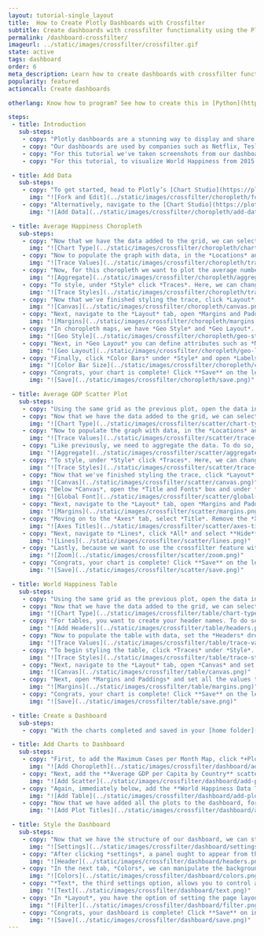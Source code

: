 ```yaml
---
layout: tutorial-single_layout
title:  How to Create Plotly Dashboards with Crossfilter
subtitle: Create dashboards with crossfilter functionality using the Plotly data visualization tool
permalink: /dashboard-crossfilter/
imageurl: ../static/images/crossfilter/crossfilter.gif
state: active
tags: dashboard
order: 6
meta_description: Learn how to create dashboards with crossfilter functionality using the Plotly dashboard tool.
popularity: featured
actioncall: Create dashboards

otherlang: Know how to program? See how to create this in [Python](https://plot.ly/python/dashboard/) or [R](https://plot.ly/r/dashboard/). Want something more reactive check out [Dash](https://plot.ly/dash).

steps:
 - title: Introduction
   sub-steps:
    - copy: "Plotly dashboards are a stunning way to display and share your graphs. Your charts are fully interactive with publication-quality graphics, and there's nothing to download or install — it's 100% web-based."
    - copy: "Our dashboards are used by companies such as Netflix, Tesla, and Google for their customization options and features. If you too want to present your plots in a cool way, keep reading."
    - copy: "For this tutorial we've taken screenshots from our dashboard, which can be found [here](https://plot.ly/~plotly2_demo/237/untitled-dashboard/)."
    - copy: "For this tutorial, to visualize World Happiness from 2015 to 2017, we'll create three individual charts: (1) a average happiness choropleth map, (2) GDP per capita scatter plot and (3) a table to visualise the data. In the section below, we'll look at how to make each of the charts."

 - title: Add Data
   sub-steps:
    - copy: "To get started, head to Plotly’s [Chart Studio](https://plot.ly/create/) and add your data. You have the option of typing directly in the grid, uploading your file, or entering a URL of an online dataset. For this tutorial, we'll use the World Happiness Dataset from the Sustainable Development Solutions Network. To begin, simply view the [dataset](https://plot.ly/~bdun9/2521/) and click **'Fork & Edit'**. The Chart Studio ought to open and you're all set to go."
      img: "![Fork and Edit](../static/images/crossfilter/choropleth/fork-and-edit.png)"
    - copy: "Alternatively, navigate to the [Chart Studio](https://plot.ly/create/) and click **'Import'**, **'By URL'**, and then paste in the **URL** (https://raw.githubusercontent.com/bcdunbar/datasets/master/worldhappiness.csv)."
      img: "![Add Data](../static/images/crossfilter/choropleth/add-data.png)"

 - title: Average Happiness Choropleth
   sub-steps:
    - copy: "Now that we have the data added to the grid, we can select our chart type. To do so, select *Graph* on the left-hand side, then *Create*. Click *Chart Type*, and **Choropleth** from the *Maps* column."
      img: "![Chart Type](../static/images/crossfilter/choropleth/chart-type.png)"
    - copy: "Now to populate the graph with data, in the *Locations* and *Values* dropdown select **Country** and **HappinessScore**, respectively. Additionally, set **Country Names** in the *Locations Format* dropdown, **World** in the *Map Regions*, and set the *Projections* to **Distance Preserving (Equirectangular)**. You ought to note that countries aren't defined yet as we need to aggregate the data."
      img: "![Trace Values](../static/images/crossfilter/choropleth/trace-values.png)"
    - copy: "Now, for this choropleth we want to plot the average number of confirmed cases. Therefore, we need to aggregate the data. To do so, open *Aggregate*, select **Country** as the *Group By Column*, and **HappinessScore** as the *Trace*. Then, set *Z* value to **avg**."
      img: "![Aggregate](../static/images/crossfilter/choropleth/aggregate.png)"
    - copy: "To style, under *Style* click *Traces*. Here, we can change the colorscale by clicking the **yellow/blue** palette (around the 3rd from the left)."
      img: "![Trace Styles](../static/images/crossfilter/choropleth/trace-style.png)"
    - copy: "Now that we've finished styling the trace, click *Layout* to style the background, fonts, and margins. To complete the former, select *Canvas* and set **#444444** as the *Margin Color*."
      img: "![Canvas](../static/images/crossfilter/choropleth/canvas.png)"
    - copy: "Next, navigate to the *Layout* tab, open *Margins and Paddings* and set all the values to **0** to make it full width and height."
      img: "![Margins](../static/images/crossfilter/choropleth/margins.png)"
    - copy: "In choropleth maps, we have *Geo Style* and *Geo Layout*. To alter the former, select *Geo Style* and set *Land* to **Show**. Set *Color* to **#444444**. Next, set *Oceans* to **Show** and *Color* **#444444**; *Country* to **Show** and *Color* **#444444**. Lastly, *Frame* to **Hide**."
      img: "![Geo Style](../static/images/crossfilter/choropleth/geo-style.png)"
    - copy: "Next, in *Geo Layout* you can define attributes such as *Map Scope*, *Projection*, *Rotation*, *Scale*, and *Map Resolution*. In this tutorial, we'll leave it as-is."
      img: "![Geo Layout](../static/images/crossfilter/choropleth/geo-layout.png)"
    - copy: "Finally, click *Color Bars* under *Style* and open *Labels*. Here, set the *Typeface* to **Raleway** and the *Font Color* to **#FFFFFF**."
      img: "![Color Bar Size](../static/images/crossfilter/choropleth/color-bar-labels.png)"
    - copy: "Congrats, your chart is complete! Click **Save** on the left-hand side of the screen. In the pop-up, enter your filename and select either **Public** (visible to all) or **Private Link** (visible only to those who you share the link with) and hit **Save**. Since these plots are destined for a dashboard, they can't be set to private."
      img: "![Save](../static/images/crossfilter/choropleth/save.png)"

 - title: Average GDP Scatter Plot
   sub-steps:
    - copy: "Using the same grid as the previous plot, open the data in the Chart Studio."
    - copy: "Now that we have the data added to the grid, we can select our chart type. To do so, select *Graph* on the left-hand side, then *Create*. Click *Chart Type*, and **Scatter** from the *Business* column."
      img: "![Chart Type](../static/images/crossfilter/scatter/chart-type.png)"
    - copy: "Now to populate the graph with data, in the *Locations* and *Values* dropdown select **Country** and **Economy_GDP_per_Capita**, respectively. Additionally, set **HappinessScore** in the *Size* and *Color* dropdowns."
      img: "![Trace Values](../static/images/crossfilter/scatter/trace-value.png)"
    - copy: "Like previously, we need to aggregate the data. To do so, open *Aggregate*, select **Country** as the *Group By Column*, and **Economy_GDP_per_Capita** as the *Trace*. Then, set *Y*, *Marker Size* and *Marker Color* to **avg**."
      img: "![Aggregate](../static/images/crossfilter/scatter/aggregate.png)"
    - copy: "To style, under *Style* click *Traces*. Here, we can change the colorscale by clicking the **blue/yellow** palette (around the 3rd from the left)."
      img: "![Trace Styles](../static/images/crossfilter/scatter/trace-styles.png)"
    - copy: "Now that we've finished styling the trace, click *Layout* to style the background, fonts, and margins. To complete the former, select *Canvas* and set **#444444** as the *Margin Color*."
      img: "![Canvas](../static/images/crossfilter/scatter/canvas.png)"
    - copy: "Below *Canvas*, open the *Title and Fonts* box and under *Global Font*, set *Typeface* to **Raleway**, *Font Size* to **12**, and *Font Color* to **#FFFFFF**."
      img: "![Global Font](../static/images/crossfilter/scatter/global-font.png)"
    - copy: "Next, navigate to the *Layout* tab, open *Margins and Paddings* and set the values to **10**, **120**, **80** and **0**, respectively."
      img: "![Margins](../static/images/crossfilter/scatter/margins.png)"
    - copy: "Moving on to the *Axes* tab, select *Title*. Remove the *X* title, then  click *Y* and set the title to **GDP per Capita**."
      img: "![Axes Titles](../static/images/crossfilter/scatter/axes-titles.png)"
    - copy: "Next, navigate to *Lines*, click *All* and select **Hide** for all options. This will remove all lines including grid, horizontal and zero line."
      img: "![Lines](../static/images/crossfilter/scatter/lines.png)"
    - copy: "Lastly, because we want to use the crossfilter feature with our dashboard open *Zoom* and select **Disable**."
      img: "![Zoom](../static/images/crossfilter/scatter/zoom.png)"
    - copy: "Congrats, your chart is complete! Click **Save** on the left-hand side of the screen. In the pop-up, enter your filename and select either **Public** (visible to all) or **Private Link** (visible only to those who you share the link with) and hit **Save**. Since these plots are destined for a dashboard, they can't be set to private."
      img: "![Save](../static/images/crossfilter/scatter/save.png)"

 - title: World Happiness Table
   sub-steps:
    - copy: "Using the same grid as the previous plot, open the data in the Chart Studio."
    - copy: "Now that we have the data added to the grid, we can select our chart type. To do so, select *Graph* on the left-hand side, then *Create*. Click *Chart Type*, and **Table** from the *Statistics* column."
      img: "![Chart Type](../static/images/crossfilter/table/chart-type.png)"
    - copy: "For tables, you want to create your header names. To do so, in the 1dt spare column type in the header names: **Year**, **Country**, **Happiness Rank**, **Happiness Score** and **GDP per Capita**. Lastly, rename the column to **Headers**."
      img: "![Add Headers](../static/images/crossfilter/table/headers.png)"
    - copy: "Now to populate the table with data, set the *Headers* dropwdown to **Headers**. Then, **Year**, **Country**, **Happiness Rank**, **Happiness Score** and **Economy_GDP_per_Capita** to the columns dropdown."
      img: "![Trace Values](../static/images/crossfilter/table/trace-values.png)"
    - copy: "To begin styling the table, click *Traces* under *Style*. In *Header*, set the *Fill Color* to **#444444**, *Font Color* to **#FFFFFF**, and *Border Color* to **#FFFFFF**. In *Cells*, the *Fill Color* to **#444444**, *Font Color* to **#FFFFFF**, and *Border Color* to **#FFFFFF**."
      img: "![Trace Styles](../static/images/crossfilter/table/trace-style.png)"
    - copy: "Next, navigate to the *Layout* tab, open *Canvas* and set the *Plot* and *Margin Color* to **#000000** to keep with the dark theme of the previous plots."
      img: "![Canvas](../static/images/crossfilter/table/canvas.png)"
    - copy: "Next, open *Margins and Paddings* and set all the values to **10** to make the table just shy of full width and height."
      img: "![Margins](../static/images/crossfilter/table/margins.png)"
    - copy: "Congrats, your chart is complete! Click **Save** on the left-hand side of the screen. In the pop-up, enter your filename and select either **Public** (visible to all) or **Private Link** (visible only to those who you share the link with) and hit **Save**. Since these plots are destined for a dashboard, they can't be set to private."
      img: "![Save](../static/images/crossfilter/table/save.png)"

 - title: Create a Dashboard
   sub-steps:
    - copy: "With the charts completed and saved in your [home folder](https://plot.ly/organize/home), we can now create a dashboard by simply adding these charts, adjusting the layout, and styling the dashboard before sharing and interacting. To get started with creating a dashboard, hover over the *+Create* button and select **Dashboard** from the menu. Alternatively, open this [link](https://plot.ly/dashboard/create)."

 - title: Add Charts to Dashboard
   sub-steps:
    - copy: "First, to add the Maximum Cases per Month Map, click *+Plot* in the bottom left corner of the screen. A new box ought to appear with the option to 'Add a Plot'. Click, the *'Your Files'* option and then in the pop-up select the **Average Happiness by Country** map we made earlier."
      img: "![Add Choropleth](../static/images/crossfilter/dashboard/add-plot.png)"
    - copy: "Next, add the **Average GDP per Capita by Country** scatter plot following the same process. As we are making a fairly simple and straight forward dashboard, we can just leave this plot immediate below the previous map."
      img: "![Add Scatter](../static/images/crossfilter/dashboard/add-plot2.png)"
    - copy: "Again, immediately below, add the **World Happiness Data Table**."
      img: "![Add Table](../static/images/crossfilter/dashboard/add-plot3.png)"
    - copy: "Now that we have added all the plots to the dashboard, for each plot where it says, 'Enter a title...'' insert plot titles: **Average Happiness by Country**, **Average GDP per Capita by Country** and **World Happiness Data Table** in the same order as we added the plots. Your result ought to look like below."
      img: "![Add Plot Titles](../static/images/crossfilter/dashboard/add-titles.png)"

 - title: Style the Dashboard
   sub-steps:
    - copy: "Now that we have the structure of our dashboard, we can style it. To do so, navigate to the *settings icon* directly opposite the dashboard title. When hovering you ought to see the option settings from the menu."
      img: "![Settings](../static/images/crossfilter/dashboard/settings.png)"
    - copy: "After clicking *settings*, a panel ought to appear from the right-hand side of the screen. Here, we have the option of headers, colors, text, layout, and filter. First, in *Headers*, we can set the title, add a logo, and multiple links. For this tutorial, add **World Happiness 2015-2017** to the *Title* text box. Next, let's add the Sustainable Development Solutions Network logo. We can do this by simply adding the URL for the logo PNG: **http://unsdsn.org/wp- content/themes/sdsn/assets/  img/sdsn_logo_fc.png**. Also, we can add an link to the data source by typing the text **Data Source: World Happiness Report** and then in the *URL* box, enter **http://worldhappiness.report/**."
      img: "![Header](../static/images/crossfilter/dashboard/headers.png)"
    - copy: "In the next tab, *Colors*, we can manipulate the background, borders, and text colors. As you can see, the dashboard has already added these by default. That said, keeping with our plot themes, we will set *Header Background*, *Page Background*, *Box Background*, *Box Border*, and *Box Header Background* to **#444444**. Then, set *Header Font Color* and *Box Header Font Color* to **#FFFFFF**."
      img: "![Colors](../static/images/crossfilter/dashboard/colors.png)"
    - copy: "*Text*, the third settings option, allows you to control all things text, including font color, family, and size, as well as header styles and text box styles. Again, like the Colors tab, some values are defined. However, here, we'll set the *Font Family* to **Raleway**. Make the header font larger by selecting **2.2em** in the *Header Font Size* and, additionally, change the *Header Font Weight* to **300**."
      img: "![Text](../static/images/crossfilter/dashboard/text.png)"
    - copy: "In *Layout*, you have the option of setting the page layout as either a dashboard or a report. Here, we'll leave it as the default dashboard setting. The last settings category, *Filter*, provides you with the option to enable or disable the Search Bar or the Crossfilter feature. For this tutorial, leave the *Search Bar* as-is but let’s enable the *Crossfilter* feature by selecting **Enable** (for more information about this feature see the next section)."
      img: "![Filter](../static/images/crossfilter/dashboard/filter.png)"
    - copy: "Congrats, your dashboard is complete! Click **Save** on in the bottom right-hand side of the screen. In the pop-up, enter your filename and select either **Public** (visible to all), or **Private Link** (visible only to those who you share the link with), or **Private** (visible only to you) and hit **Save**."
      img: "![Save](../static/images/crossfilter/dashboard/save.png)"
---
```


